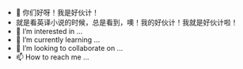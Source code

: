 - 👋 你们好呀！我是好伙计！
- 就是看英译小说的时候，总是看到，噢！我的好伙计！我就是好伙计啦！
- 👀 I’m interested in ...
- 🌱 I’m currently learning ...
- 💞️ I’m looking to collaborate on ...
- 📫 How to reach me ...

<!---
haohuoji/haohuoji is a ✨ special ✨ repository because its `README.md` (this file) appears on your GitHub profile.
You can click the Preview link to take a look at your changes.
--->
